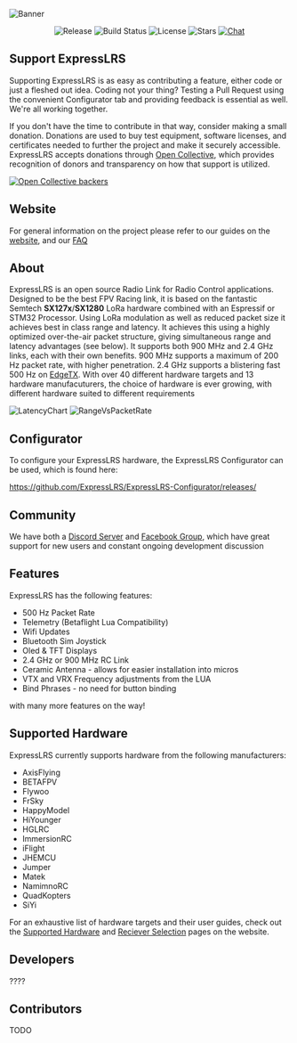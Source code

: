 ![Banner](https://github.com/ExpressLRS/ExpressLRS-Hardware/blob/master/img/banner.png?raw=true)

<center>

![Release](https://img.shields.io/github/v/release/ExpressLRS/ExpressLRS?style=flat-square)
![Build Status](https://img.shields.io/github/workflow/status/ExpressLRS/ExpressLRS/Build%20ExpressLRS?logo=github&style=flat-square)
![License](https://img.shields.io/github/license/ExpressLRS/ExpressLRS?style=flat-square)
![Stars](https://img.shields.io/github/stars/ExpressLRS/ExpressLRS?style=flat-square)
[![Chat](https://img.shields.io/discord/596350022191415318?color=%235865F2&logo=discord&logoColor=%23FFFFFF&style=flat-square)](https://discord.gg/dS6ReFY)

</center>

## Support ExpressLRS
Supporting ExpressLRS is as easy as contributing a feature, either code or just a fleshed out idea. Coding not your thing? Testing a Pull Request using the convenient Configurator tab and providing feedback is essential as well. We're all working together.

If you don't have the time to contribute in that way, consider making a small donation. Donations are used to buy test equipment, software licenses, and certificates needed to further the project and make it securely accessible. ExpressLRS accepts donations through [Open Collective](https://opencollective.com/), which provides recognition of donors and transparency on how that support is utilized.

[![Open Collective backers](https://img.shields.io/opencollective/backers/expresslrs?label=Open%20Collective%20backers&style=flat-square)](https://opencollective.com/expresslrs)

## Website
For general information on the project please refer to our guides on the [website](https://www.expresslrs.org/), and our [FAQ](https://www.expresslrs.org/faq/)

## About

ExpressLRS is an open source Radio Link for Radio Control applications. Designed to be the best FPV Racing link, it is based on the fantastic Semtech **SX127x**/**SX1280** LoRa hardware combined with an Espressif or STM32 Processor. Using LoRa modulation as well as reduced packet size it achieves best in class range and latency. It achieves this using a highly optimized over-the-air packet structure, giving simultaneous range and latency advantages (see below). It supports both 900 MHz and 2.4 GHz links, each with their own benefits. 900 MHz supports a maximum of 200 Hz packet rate, with higher penetration. 2.4 GHz supports a blistering fast 500 Hz on [EdgeTX](http://edgetx.org/). With over 40 different hardware targets and 13 hardware manufacuturers, the choice of hardware is ever growing, with different hardware suited to different requirements

![LatencyChart](https://github.com/ExpressLRS/ExpressLRS-Hardware/blob/master/img/Average%20Total%20Latency.png?raw=true)
![RangeVsPacketRate](https://github.com/ExpressLRS/ExpressLRS-Hardware/blob/master/img/pktrate_vs_sens.png?raw=true)

## Configurator
To configure your ExpressLRS hardware, the ExpressLRS Configurator can be used, which is found here:

https://github.com/ExpressLRS/ExpressLRS-Configurator/releases/

## Community
We have both a [Discord Server](https://discord.gg/dS6ReFY) and [Facebook Group](https://www.facebook.com/groups/636441730280366), which have great support for new users and constant ongoing development discussion

## Features

ExpressLRS has the following features:

- 500 Hz Packet Rate 
- Telemetry (Betaflight Lua Compatibility)
- Wifi Updates
- Bluetooth Sim Joystick
- Oled & TFT Displays
- 2.4 GHz or 900 MHz RC Link
- Ceramic Antenna - allows for easier installation into micros
- VTX and VRX Frequency adjustments from the LUA
- Bind Phrases - no need for button binding

with many more features on the way!

## Supported Hardware

ExpressLRS currently supports hardware from the following manufacturers:

- AxisFlying
- BETAFPV
- Flywoo
- FrSky
- HappyModel
- HiYounger
- HGLRC
- ImmersionRC
- iFlight
- JHEMCU
- Jumper
- Matek
- NamimnoRC
- QuadKopters
- SiYi

For an exhaustive list of hardware targets and their user guides, check out the [Supported Hardware](https://www.expresslrs.org/2.0/hardware/supported-hardware/) and [Reciever Selection](https://www.expresslrs.org/2.0/hardware/receiver-selection/) pages on the website.

## Developers
???? 

## Contributors
TODO